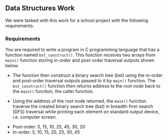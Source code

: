 ## Data Structures Work

We were tasked with this work for a school project with the following requirements:

### Requirements

You are required to write a program in C programming language that has a function named
`bst_construct()`. This function receives two arrays from `main()` function storing in-order and
post-order traversal outputs shown below.
- The function then construct a binary search tree
(bst) using the in-order and post-order traversal outputs passed to it by `main()` function. The
`bst_construct()` function then returns address to the root node back to the `main()` function,
the caller function. 

- Using the address of the root node returned, the `main()` function traverse
the created binary search tree (bst) in breadth-first-search (DFS) traversal while printing each
element on standard output device, i.e. computer screen.

* Post-order: 5, 15, 10, 25, 45, 30, 20
* In-order: 5, 10, 15, 20, 25, 30, 45
